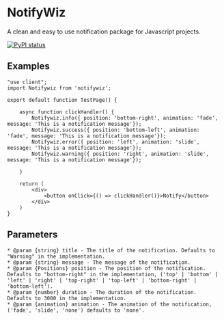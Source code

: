 # NotifyWiz
A clean and easy to use notification package for Javascript projects.

[![PyPI status](https://img.shields.io/pypi/status/ansicolortags.svg)](https://pypi.python.org/pypi/ansicolortags/)

## Examples
```
"use client";
import Notifywiz from 'notifywiz';

export default function TestPage() {
    
    async function clickHandler() {
        Notifywiz.info({ position: 'bottom-right', animation: 'fade', message: 'This is a notification message'});
        Notifywiz.success({ position: 'bottom-left', animation: 'fade', message: 'This is a notification message'});
        Notifywiz.error({ position: 'left', animation: 'slide', message: 'This is a notification message'});
        Notifywiz.warning({ position: 'right', animation: 'slide', message: 'This is a notification message'});

    }

    return (
        <div>
            <button onClick={() => clickHandler()}>Notify</button>
        </div>
    )
}
```

## Parameters
```
* @param {string} title - The title of the notification. Defaults to "Warning" in the implementation.
* @param {string} message - The message of the notification.
* @param {Positions} position - The position of the notification. Defaults to "bottom-right" in the implementation, ('top' | 'bottom' | 'left' | 'right' | 'top-right' | 'top-left' | 'bottom-right' | 'bottom-left').
* @param {number} duration - The duration of the notification. Defaults to 3000 in the implementation.
* @param {animation} animation - The animation of the notification, ('fade', 'slide', 'none') defaults to 'none'.  
```
